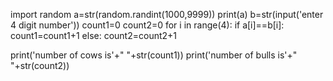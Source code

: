 import random
a=str(random.randint(1000,9999))
print(a)
b=str(input('enter 4 digit number'))
count1=0
count2=0
for i in range(4):
    if a[i]==b[i]:
         count1=count1+1
    else:
        count2=count2+1

print('number of cows is'+" "+str(count1))
print('number of bulls is'+" "+str(count2))
